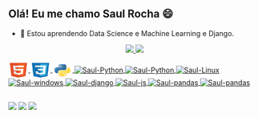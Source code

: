 ## Olá! Eu me chamo Saul Rocha 😄

- 🌱 Estou aprendendo Data Science e Machine Learning e Django.

<div align="center">
  <a href="https://github.com/saul-rocha">
  <img height="180em" src="https://github-readme-stats.vercel.app/api?username=saul-rocha&show_icons=true&theme=material&include_all_commits=true&count_private=true"/>
  <img height="180em" src="https://github-readme-stats.vercel.app/api/top-langs/?username=saul-rocha&layout=compact&langs_count=7&theme=material"/>
</div>

  
<div style="display: inline_block"><br>
<img align="center" alt="Saul-HTML" height="30" width="40" src="https://raw.githubusercontent.com/devicons/devicon/master/icons/html5/html5-original.svg">
<img align="center" alt="Saul-CSS" height="30" width="40" src="https://raw.githubusercontent.com/devicons/devicon/master/icons/css3/css3-original.svg">
<img align="center" alt="Saul-Python" height="30" width="40" src="https://raw.githubusercontent.com/devicons/devicon/master/icons/python/python-original.svg">
<img align="center" alt="Saul-Python" height="30" width="40" src="https://cdn.jsdelivr.net/gh/devicons/devicon/icons/c/c-original.svg">
<img align="center" alt="Saul-Python" height="30" width="40" src="https://cdn.jsdelivr.net/gh/devicons/devicon/icons/jupyter/jupyter-original.svg">
<img align="center" alt="Saul-Linux" height="30" width="40" src="https://cdn.jsdelivr.net/gh/devicons/devicon/icons/linux/linux-original.svg">
<img align="center" alt="Saul-windows" height="30" width="40" src="https://cdn.jsdelivr.net/gh/devicons/devicon/icons/windows8/windows8-original.svg">
<img align="center" alt="Saul-django" height="30" width="40" src="https://cdn.jsdelivr.net/gh/devicons/devicon/icons/django/django-plain-wordmark.svg">
<img align="center" alt="Saul-js" height="30" width="40" src="https://cdn.jsdelivr.net/gh/devicons/devicon/icons/javascript/javascript-plain.svg">
<img align="center" alt="Saul-pandas" height="30" width="40" src="https://cdn.jsdelivr.net/gh/devicons/devicon/icons/pandas/pandas-original-wordmark.svg">
<img align="center" alt="Saul-pandas" height="30" width="40" src="https://cdn.jsdelivr.net/gh/devicons/devicon/icons/numpy/numpy-original.svg">
            
</div>
  
## 
  
<div>
   <a href="https://www.twitch.tv/Mang4a" target="_blank"><img src="https://img.shields.io/badge/Twitch-9146FF?style=for-the-badge&logo=twitch&logoColor=white" target="_blank"></a>
    <a href = "mailto:saul.rocha2001@gmail.com"><img src="https://img.shields.io/badge/-Gmail-%23333?style=for-the-badge&logo=gmail&logoColor=white" target="_blank"></a>
    <a href="https://www.linkedin.com/in/saul-rocha-50b737188" target="_blank"><img src="https://img.shields.io/badge/LinkedIn-0077B5?style=for-the-badge&logo=linkedin&logoColor=white"></a> 
 
</div>
